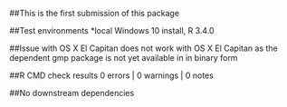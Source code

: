 
##This is the first submission of this package

##Test environments
*local Windows 10 install, R 3.4.0

##Issue with OS X El Capitan
does not work with OS X El Capitan as the dependent gmp package
is not yet available in in binary form


##R CMD check results
0 errors | 0 warnings | 0 notes


##No downstream dependencies
